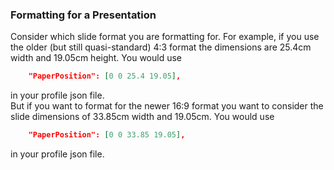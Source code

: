### Formatting for a Presentation

Consider which slide format you are formatting for.
For example, if you use the older (but still quasi-standard) 4:3 format the dimensions are 25.4cm width and 19.05cm height. You would use

```json
    "PaperPosition": [0 0 25.4 19.05],
```

in your profile json file.  
But if you want to format for the newer 16:9 format you want to consider the slide dimensions of 33.85cm width and 19.05cm. You would use

```json
    "PaperPosition": [0 0 33.85 19.05],
```

in your profile json file.
